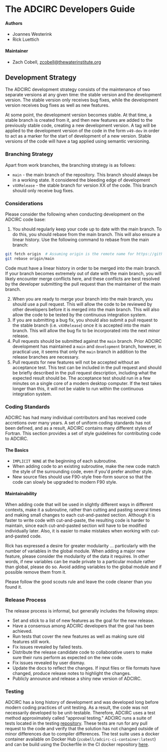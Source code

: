 # The ADCIRC Developers Guide

#### Authors
  * Joannes Westerink
  * Rick Luettich

#### Maintainer
  * Zach Cobell, <zcobell@thewaterinstitute.org>

## Development Strategy

The ADCIRC development strategy consists of the maintenance of two separate versions at any given time: 
the stable version and the development version. The stable version only receives bug fixes, while the 
development version receives bug fixes as well as new features.

At some point, the development version becomes stable. At that time, a stable branch is created from it, 
and then new features are added to the previously stable code, creating a new development version. 
A tag will be applied to the development version of the code in the form `v49-dev` in order to act
as a marker for the start of development of a new version. Stable versions of the code will have a tag 
applied using semantic versioning.


### Branching Strategy

Apart from work branches, the branching strategy is as follows:

* `main` - the main branch of the repository. This branch should always be in a working state. 
It considered the bleeding edge of development
* `vXXRelease` - the stable branch for version XX of the code. This branch should only receive bug fixes.

### Considerations

Please consider the following when conducting development on the ADCIRC code base:

1. You should regularly keep your code up to date with the main branch. To do this, you should rebase from the 
main branch. This will also ensure a linear history. Use the following command to rebase from the main branch:

```bash
git fetch origin  # Assuming origin is the remote name for https://github.com/adcirc/adcirc
git rebase origin/main
```
Code must have a linear history in order to be merged into the main branch. If your branch becomes extremely out 
of date with the main branch, you will likely encounter merge conflicts here, and these conflicts are best resolved
by the developer submitting the pull request than the maintainer of the main branch.
 
2. When you are ready to merge your branch into the main branch, you should use a pull request. This will allow
the code to be reviewed by other developers before it is merged into the main branch. This will also allow the
code to be tested by the continuous integration system.
3. If you are submitting a bug fix, you should also submit a pull request to the stable branch (i.e. `vXXRelease`) 
once it is accepted into the main branch. This will allow the bug fix to be incorporated into the next minor release.
4. Pull requests should be submitted against the `main` branch. Prior ADCIRC development has maintained a `main` and 
`development` branch, however, in practical use, it seems that only the `main` branch in addition to the release branches
are necessary.
5. Pull requests for new features will not be accepted without an acceptance test. This test can be included in the pull
request and should be briefly described in the pull request description, including what the expected result should be. The
acceptance test should run in a few minutes on a single core of a modern desktop computer. If the test takes longer than
this, it will not be viable to run within the continuous integration system.


### Coding Standards

ADCIRC has had many individual contributors and has received code accretions over many years. A set of 
uniform coding standards has not been defined, and as a result, ADCIRC contains many different styles 
of Fortran. This section provides a set of style guidelines for contributing code to ADCIRC.

#### The Basics

* `IMPLICIT NONE` at the beginning of each subroutine.
* When adding code to an existing subroutine, make the new code
match the style of the surrounding code, even if you'd prefer
another style.
* New source files should use F90-style free-form source so that 
the code can slowly be upgraded to modern F90 style.

#### Maintainability

When adding code that will be used in slightly different ways in different contexts, make it a subroutine, 
rather than cutting and pasting several times and making small changes to each cut-and-pasted section. 
Although it is faster to write code with cut-and-paste, the resulting code is harder to maintain, 
since each cut-and-pasted section will have to be modified individually later. Also, it is easier 
to make mistakes when working with cut-and-pasted code.

Rick has expressed a desire for greater modularity ... particularly with the number of variables 
in the global module. When adding a major new feature, please consider the modularity of the 
data it requires. In other words, if new variables can be made private to a particular module 
rather than global, please do so. Avoid adding variables to the global module and if possible
remove them from it. 

Please follow the good scouts rule and leave the code cleaner than you found it.

### Release Process

The release process is informal, but generally includes the following steps:

* Set and stick to a list of new features as the goal for the new release.
* Have a consensus among ADCIRC developers that the goal has been achieved.
* Run tests that cover the new features as well as making sure old features still work.
* Fix issues revealed by failed tests.
* Distribute the release candidate code to collaborative users to make sure their runs perform as expected on the new code.
* Fix issues revealed by user dismay.
* Update the docs to reflect the changes. If input files or file formats have changed, produce release notes to highlight the changes.
* Publicly announce and release a shiny new version of ADCIRC.

### Testing

ADCIRC has a long history of development and was developed long before modern coding practices of unit testing. 
As a result, the code was not necessarily developed to be unit-testable. Therefore, ADCIRC uses a test method
approximately called "approval testing." ADCIRC runs a suite of tests located in the testing 
[repository](https://github.com/adcirc/adcirc-testsuite). These tests are run for any pull request to the code
and verify that the solution has not changed outside of minor differences due to compiler differences. The test
suite uses a docker container available on Docker Hub (`zcobell/adcirc-ci-container:latest`) and can be build using
the Dockerfile in the CI docker repository [here](https://github.com/adcirc/adcirc-ci-docker).
